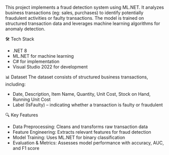 This project implements a fraud detection system using ML.NET. It analyzes business transactions (eg: sales, purchases) to identify potentially fraudulent activities or faulty transactions. The model is trained on structured transaction data and leverages machine learning algorithms for anomaly detection.

🛠 Tech Stack
  - .NET 8
  - ML.NET for machine learning
  - C# for implementation
  - Visual Studio 2022 for development

📊 Dataset
The dataset consists of structured business transactions, including:
  - Date, Description, Item Name, Quantity, Unit Cost, Stock on Hand, Running Unit Cost
  - Label (IsFaulty) – indicating whether a transaction is faulty or fraudulent

🔍 Key Features
- Data Preprocessing: Cleans and transforms raw transaction data
- Feature Engineering: Extracts relevant features for fraud detection
- Model Training: Uses ML.NET for binary classification
- Evaluation & Metrics: Assesses model performance with accuracy, AUC, and F1 score
